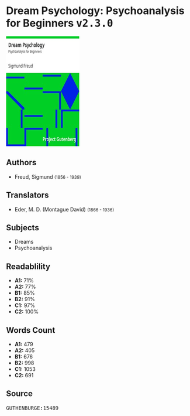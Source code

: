 # Dream Psychology: Psychoanalysis for Beginners <kbd>v2.3.0</kbd>

![](./cover.medium.jpg "")

## Authors


 - Freud, Sigmund <small>(1856 - 1939)</small>

## Translators


 - Eder, M. D. (Montague David) <small>(1866 - 1936)</small>

## Subjects


 - Dreams
 - Psychoanalysis

## Readablility


 - **A1:** 71%
 - **A2:** 77%
 - **B1:** 85%
 - **B2:** 91%
 - **C1:** 97%
 - **C2:** 100%

## Words Count


 - **A1:** 479
 - **A2:** 405
 - **B1:** 676
 - **B2:** 998
 - **C1:** 1053
 - **C2:** 691

## Source


<kbd>GUTHENBURGE:15489</kbd>
